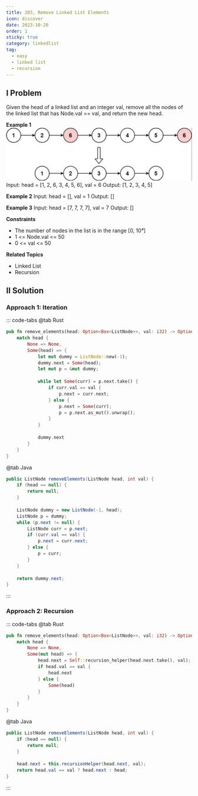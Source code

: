 ```yaml
---
title: 203, Remove Linked List Elements
icon: discover
date: 2023-10-20
order: 1
sticky: true
category: linkedlist
tag: 
  - easy
  - linked list
  - recursion
---
```


## I Problem
Given the head of a linked list and an integer val, remove all the nodes of the linked list that has Node.val == val, and return the new head.

**Example 1**
![Linked List](../../../../assets/leetcode/listed_list_203.png)
Input: head = [1, 2, 6, 3, 4, 5, 6], val = 6
Output: [1, 2, 3, 4, 5]

**Example 2**
Input: head = [], val = 1
Output: []

**Example 3**
Input: head = [7, 7, 7, 7], val = 7
Output: []

**Constraints**

- The number of nodes in the list is in the range [0, 10⁴]
- 1 <= Node.val <= 50
- 0 <= val <= 50

**Related Topics**

- Linked List
- Recursion

## II Solution
### Approach 1: Iteration
::: code-tabs
@tab Rust
```rust
pub fn remove_elements(head: Option<Box<ListNode>>, val: i32) -> Option<Box<ListNode>> {
    match head {
        None => None,
        Some(head) => {
            let mut dummy = ListNode::new(-1);
            dummy.next = Some(head);
            let mut p = &mut dummy;

            while let Some(curr) = p.next.take() {
                if curr.val == val {
                    p.next = curr.next;
                } else {
                    p.next = Some(curr);
                    p = p.next.as_mut().unwrap();
                }
            }

            dummy.next
        }
    }
}
```

@tab Java
```java
public ListNode removeElements(ListNode head, int val) {
    if (head == null) {
        return null;
    }

    ListNode dummy = new ListNode(-1, head);
    ListNode p = dummy;
    while (p.next != null) {
        ListNode curr = p.next;
        if (curr.val == val) {
            p.next = curr.next;
        } else {
            p = curr;
        }
    }

    return dummy.next;
}
```
:::

### Approach 2: Recursion
::: code-tabs
@tab Rust
```rust
pub fn remove_elements(head: Option<Box<ListNode>>, val: i32) -> Option<Box<ListNode>> {
    match head {
        None => None,
        Some(mut head) => {
            head.next = Self::recursion_helper(head.next.take(), val);
            if head.val == val {
                head.next
            } else {
                Some(head)
            }
        }
    }
}
```

@tab Java
```java
public ListNode removeElements(ListNode head, int val) {
    if (head == null) {
        return null;
    }
    
    head.next = this.recursionHelper(head.next, val);
    return head.val == val ? head.next : head;
}
```
:::